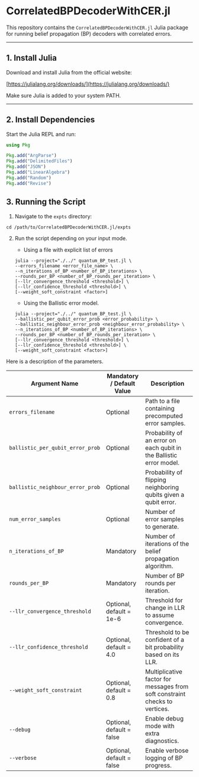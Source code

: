 # CorrelatedBPDecoderWithCER.jl

This repository contains the `CorrelatedBPDecoderWithCER.jl` Julia package for running belief propagation (BP) decoders with correlated errors.

---

## 1. Install Julia

Download and install Julia from the official website:

[https://julialang.org/downloads/](https://julialang.org/downloads/)

Make sure Julia is added to your system PATH.

---

## 2. Install Dependencies

Start the Julia REPL and run:

```julia
using Pkg

Pkg.add("ArgParse")
Pkg.add("DelimitedFiles")
Pkg.add("JSON")
Pkg.add("LinearAlgebra")
Pkg.add("Random")
Pkg.add("Revise")
```

## 3. Running the Script
1. Navigate to the `expts` directory:
```
cd /path/to/CorrelatedBPDecoderWithCER.jl/expts
```
2. Run the script depending on your input mode.
    - Using a file with explicit list of errors

    ```
    julia --project="./../" quantum_BP_test.jl \
    --errors_filename <error_file_name> \
    --n_iterations_of_BP <number_of_BP_iterations> \
    --rounds_per_BP <number_of_BP_rounds_per_iteration> \
    [--llr_convergence_threshold <threshold>] \
    [--llr_confidence_threshold <threshold>] \
    [--weight_soft_constraint <factor>]
    ```

    - Using the Ballistic error model.
    ```
    julia --project="./../" quantum_BP_test.jl \
    --ballistic_per_qubit_error_prob <error_probability> \
    --ballistic_neighbour_error_prob <neighbour_error_probability> \
    --n_iterations_of_BP <number_of_BP_iterations> \
    --rounds_per_BP <number_of_BP_rounds_per_iteration> \
    [--llr_convergence_threshold <threshold>] \
    [--llr_confidence_threshold <threshold>] \
    [--weight_soft_constraint <factor>]
    ```

Here is a description of the parameters.

| Argument Name                     | Mandatory / Default Value       | Description                                                                                   |
|----------------------------------|-------------------------------|-----------------------------------------------------------------------------------------------|
| `errors_filename`                 | Optional                       | Path to a file containing precomputed error samples.                                          |
| `ballistic_per_qubit_error_prob`  | Optional                       | Probability of an error on each qubit in the Ballistic error model.                           |
| `ballistic_neighbour_error_prob`  | Optional                       | Probability of flipping neighboring qubits given a qubit error.                               |
| `num_error_samples`               | Optional                       | Number of error samples to generate.                                                          |
| `n_iterations_of_BP`              | Mandatory                      | Number of iterations of the belief propagation algorithm.                                     |
| `rounds_per_BP`                   | Mandatory                      | Number of BP rounds per iteration.                                                            |
| `--llr_convergence_threshold`     | Optional, default = 1e-6      | Threshold for change in LLR to assume convergence.                                            |
| `--llr_confidence_threshold`      | Optional, default = 4.0       | Threshold to be confident of a bit probability based on its LLR.                              |
| `--weight_soft_constraint`        | Optional, default = 0.8       | Multiplicative factor for messages from soft constraint checks to vertices.                  |
| `--debug`                         | Optional, default = false     | Enable debug mode with extra diagnostics.                                                    |
| `--verbose`                       | Optional, default = false     | Enable verbose logging of BP progress.                                                       |